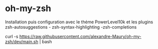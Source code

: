 # oh-my-zsh
Installation puis configuration avec le théme PowerLevel10k et les plugins zsh-autosuggestions - zsh-syntax-highlighting -zsh-completions

curl -s https://raw.githubusercontent.com/alexandre-Maury/oh-my-zsh/dev/main.sh | bash


